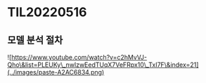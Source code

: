 # TIL20220516

## 모델 분석 절차

![https://www.youtube.com/watch?v=c2hMvVJ-Qho\&list=PLEUKy\_nwlzwEedTUqX7VeFRpx10\_TxI7F\&index=21](../images/paste-A2AC6834.png)
